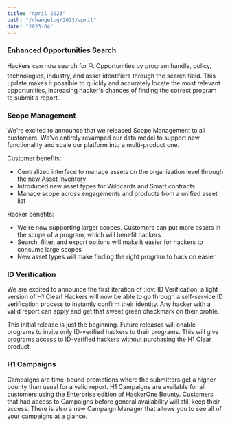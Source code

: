 ```yaml
---
title: "April 2023"
path: "/changelog/2023/april"
date: "2023-04"
---
```


### Enhanced Opportunities Search
Hackers can now search for :mag: Opportunities by program handle, policy, technologies, industry, and asset identifiers through the search field. This update makes it possible to quickly and accurately locate the most relevant opportunities, increasing hacker's chances of finding the correct program to submit a report.

### Scope Management
We're excited to announce that we released Scope Management to all customers. We've entirely revamped our data model to support new functionality and scale our platform into a multi-product one.

Customer benefits:
* Centralized interface to manage assets on the organization level through the new Asset Inventory
* Introduced new asset types for Wildcards and Smart contracts
* Manage scope across engagements and products from a unified asset list

Hacker benefits:
* We're now supporting larger scopes. Customers can put more assets in the scope of a program, which will benefit hackers
* Search, filter, and export options will make it easier for hackers to consume large scopes
* New asset types will make finding the right program to hack on easier

### ID Verification
We are excited to announce the first iteration of :idv: ID Verification, a light version of H1 Clear! Hackers will now be able to go through a self-service ID verification process to instantly confirm their identity. 
Any hacker with a valid report can apply and get that sweet green checkmark on their profile.

This initial release is just the beginning. Future releases will enable programs to invite only ID-verified hackers to their programs. This will give programs access to ID-verified hackers without purchasing the H1 Clear product. 

### H1 Campaigns
Campaigns are time-bound promotions where the submitters get a higher bounty than usual for a valid report. H1 Campaigns are available for all customers using the Enterprise edition of HackerOne Bounty. Customers that had access to Campaigns before general availability will still keep their access. There is also a new Campaign Manager that allows you to see all of your campaigns at a glance. 